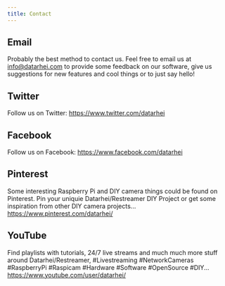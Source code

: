 ```yaml
---
title: Contact
---
```


## Email  
Probably the best method to contact us. Feel free to email us at <a href="mailto:info@datarhei.com?subject=Restreamer">info@datarhei.com</a> to provide some feedback on our software, 
give us suggestions for new features and cool things or to just say hello!  

## Twitter  
Follow us on Twitter: <a target= "_blank" href="https://www.twitter.com/datarhei">https://www.twitter.com/datarhei</a>

## Facebook  
Follow us on Facebook: <a target= "_blank" href="https://www.facebook.com/datarhei">https://www.facebook.com/datarhei</a>

## Pinterest  
Some interesting Raspberry Pi and DIY camera things could be found on Pinterest.
Pin your uniquie Datarhei/Restreamer DIY Project or get some inspiration from other DIY camera projects... <a target= "_blank" href="https://www.pinterest.com/datarhei/">https://www.pinterest.com/datarhei/</a>  

## YouTube  
Find playlists with tutorials, 24/7 live streams and much much more stuff around Datarhei/Restreamer, #Livestreaming #NetworkCameras #RaspberryPi #Raspicam #Hardware #Software #OpenSource #DIY...  
<a target= "_blank" href="https://www.youtube.com/user/datarhei/playlists?view=1&shelf_id=0&sort=dd">https://www.youtube.com/user/datarhei/</a>  
